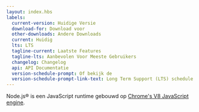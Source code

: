 ```yaml
---
layout: index.hbs
labels:
  current-version: Huidige Versie
  download-for: Download voor
  other-downloads: Andere Downloads
  current: Huidig
  lts: LTS
  tagline-current: Laatste Features
  tagline-lts: Aanbevolen Voor Meeste Gebruikers
  changelog: Changelog
  api: API Documentatie
  version-schedule-prompt: Of bekijk de
  version-schedule-prompt-link-text: Long Term Support (LTS) schedule
---
```


Node.js® is een JavaScript runtime gebouwd op [Chrome's V8 JavaScript engine](https://v8.dev/).
